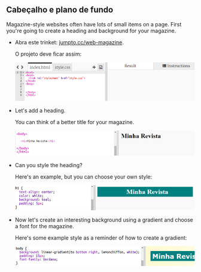 ## Cabeçalho e plano de fundo

Magazine-style websites often have lots of small items on a page. First you're going to create a heading and background for your magazine.

+ Abra este trinket: <a href="http://jumpto.cc/web-magazine" target="_blank">jumpto.cc/web-magazine</a>.
    
    O projeto deve ficar assim:
    
    ![captura de tela](images/magazine-starter.png)

+ Let's add a heading.
    
    You can think of a better title for your magazine.
    
    ![screenshot](images/magazine-heading.png)

+ Can you style the heading?
    
    Here's an example, but you can choose your own style:
    
    ![screenshot](images/magazine-heading-style.png)

+ Now let's create an interesting background using a gradient and choose a font for the magazine.
    
    Here's some example style as a reminder of how to create a gradient:
    
    ![screenshot](images/magazine-background.png)